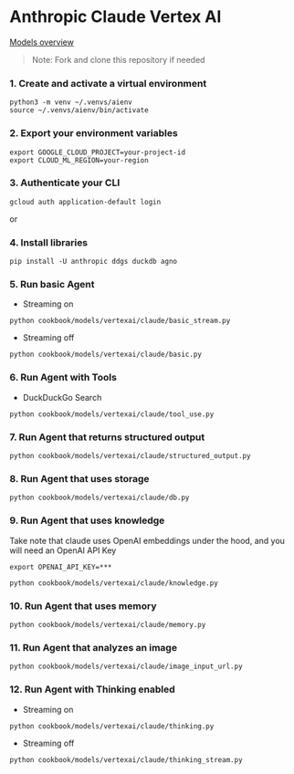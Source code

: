 # Anthropic Claude Vertex AI

[Models overview](https://cloud.google.com/vertex-ai/generative-ai/docs/partner-models/claude)

> Note: Fork and clone this repository if needed

### 1. Create and activate a virtual environment

```shell
python3 -m venv ~/.venvs/aienv
source ~/.venvs/aienv/bin/activate
```

### 2. Export your environment variables

```shell
export GOOGLE_CLOUD_PROJECT=your-project-id
export CLOUD_ML_REGION=your-region
```

### 3. Authenticate your CLI

```shell
gcloud auth application-default login
```

or

### 4. Install libraries

```shell
pip install -U anthropic ddgs duckdb agno
```

### 5. Run basic Agent

- Streaming on

```shell
python cookbook/models/vertexai/claude/basic_stream.py
```

- Streaming off

```shell
python cookbook/models/vertexai/claude/basic.py
```

### 6. Run Agent with Tools

- DuckDuckGo Search

```shell
python cookbook/models/vertexai/claude/tool_use.py
```

### 7. Run Agent that returns structured output

```shell
python cookbook/models/vertexai/claude/structured_output.py
```

### 8. Run Agent that uses storage

```shell
python cookbook/models/vertexai/claude/db.py
```

### 9. Run Agent that uses knowledge

Take note that claude uses OpenAI embeddings under the hood, and you will need an OpenAI API Key

```shell
export OPENAI_API_KEY=***
```

```shell
python cookbook/models/vertexai/claude/knowledge.py
```

### 10. Run Agent that uses memory

```shell
python cookbook/models/vertexai/claude/memory.py
```

### 11. Run Agent that analyzes an image

```shell
python cookbook/models/vertexai/claude/image_input_url.py
```

### 12. Run Agent with Thinking enabled

- Streaming on

```shell
python cookbook/models/vertexai/claude/thinking.py
```

- Streaming off

```shell
python cookbook/models/vertexai/claude/thinking_stream.py
```
